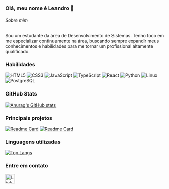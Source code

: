 ### Olá, meu nome é Leandro 👋

###### Sobre mim
  Sou um estudante da área de Desenvolvimento de Sistemas. Tenho foco em me especializar continuamente na área, buscando sempre expandir meus conhecimentos e habilidades para me tornar um profissional altamente qualificado.

### Habilidades

![HTML5](https://img.shields.io/badge/HTML5-E34F26?style=for-the-badge&logo=html5&logoColor=white)
![CSS3](https://img.shields.io/badge/CSS3-1572B6?style=for-the-badge&logo=css3&logoColor=white)
![JavaScript](https://img.shields.io/badge/JavaScript-F7DF1E?style=for-the-badge&logo=javascript&logoColor=black)
![TypeScript](https://img.shields.io/badge/TypeScript-3178C6?style=for-the-badge&logo=typescript&logoColor=white)
![React](https://img.shields.io/badge/React-20232A?style=for-the-badge&logo=react&logoColor=61DAFB)
![Python](https://img.shields.io/badge/Python-FFD43B?style=for-the-badge&logo=python&logoColor=blue)
![Linux](https://img.shields.io/badge/Linux-FCC624?style=for-the-badge&logo=linux&logoColor=black)
![PostgreSQL](https://img.shields.io/badge/PostgreSQL-4169E1?style=for-the-badge&logo=postgresql&logoColor=white)

### GitHub Stats

[![Anurag's GitHub stats](https://github-readme-stats.vercel.app/api?username=leandrosousaljs&show_icons=true&theme=dark)](https://github.com/anuraghazra/github-readme-stats)

### Principais projetos

[![Readme Card](https://github-readme-stats.vercel.app/api/pin/?username=leandrosousaljs&repo=eplay&theme=dark)](https://github.com/leandrosousaljs/eplay)
[![Readme Card](https://github-readme-stats.vercel.app/api/pin/?username=leandrosousaljs&repo=efood&theme=dark)](https://github.com/leandrosousaljs/efood)

### Linguagens utilizadas

[![Top Langs](https://github-readme-stats.vercel.app/api/top-langs/?username=leandrosousaljs&layout=compact&theme=dark)](https://github.com/anuraghazra/github-readme-stats)

### Entre em contato

[<img src='https://img.shields.io/badge/LinkedIn-0077B5?style=for-the-badge&logo=linkedin&logoColor=white' alt='Linkedin' height='30'>](https://www.linkedin.com/in/leandrosousaljs/)
